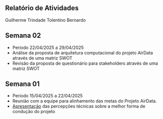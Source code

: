 ## Relatório de Atividades

Guilherme Trindade Tolentino Bernardo

## Semana 02

- Período 22/04/2025 a 29/04/2025
- Análise da proposta de arquitetura computacional do projeto AirData através de uma matriz SWOT
- Revisão da proposta de questionário para stakeholders através de uma matriz SWOT

##  Semana 01

- Período 15/04/2025 a 22/04/2025
- Reunião com a equipe para alinhamento das metas do Projeto AirData.
- [Apresentação](https://drive.google.com/file/d/1It_j17r5sEA7tPM8c7--Vrunuw4SUf4J/view?usp=drive_link) das percepções técnicas sobre a melhor forma de condução do projeto 


